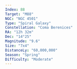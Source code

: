 ```yaml
---
Index: 88
Target: "M88"
NGC: "NGC 4501"
Type: "Spiral Galaxy"
Constellation: "Coma Berenices"
RA: "12h 32m"
Dec: "14°25"
Magnitude: "9.6"
Size: "7x4"
DistanceLy: "60,000,000"
Season: "Spring"
Difficulty: "Moderate"
---
```

